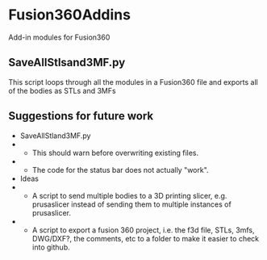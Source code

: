# Fusion360Addins
Add-in modules for Fusion360

## SaveAllStlsand3MF.py
This script loops through all the modules in a Fusion360 file and exports all of the bodies as STLs and 3MFs

## Suggestions for future work
* SaveAllStland3MF.py
* * This should warn before overwriting existing files.
* * The code for the status bar does not actually "work".
* Ideas
* * A script to send multiple bodies to a 3D printing slicer, e.g. prusaslicer instead of sending them to multiple instances of prusaslicer.
* * A script to export a fusion 360 project, i.e. the f3d file, STLs, 3mfs, DWG/DXF?, the comments, etc to a folder to make it easier to check into github. 